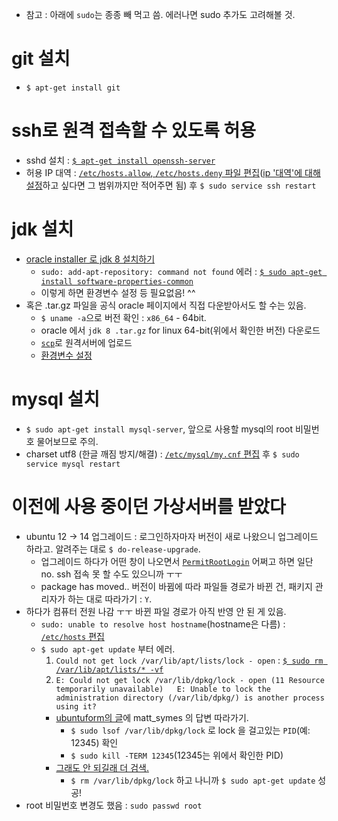 * 참고 : 아래에 `sudo`는 종종 빼 먹고 씀. 에러나면 sudo 추가도 고려해볼 것.

# git 설치
* `$ apt-get install git`

# ssh로 원격 접속할 수 있도록 허용
* sshd 설치 : [`$ apt-get install openssh-server`](http://zetawiki.com/wiki/우분투_sshd_설치/)
* 허용 IP 대역 : [`/etc/hosts.allow`, `/etc/hosts.deny` 파일 편집](http://blog.pincoin.co.kr/2012/12/23/특정-ip-또는-ip-대역만-ssh-접속-허용/)([ip '대역'에 대해 설정](http://zetawiki.com/wiki/특정_IP만_SSH_접속_허용하/기)하고 싶다면 그 범위까지만 적어주면 됨) 후 `$ sudo service ssh restart`

# jdk 설치
* [oracle installer 로 jdk 8 설치하기](http://tecadmin.net/install-oracle-java-8-jdk-8-ubuntu-via-ppa/#)
  * `sudo: add-apt-repository: command not found` 에러 : [`$ sudo apt-get install software-properties-common`](http://askubuntu.com/questions/593433/error-sudo-add-apt-repository-command-not-found)
  * 이렇게 하면 환경변수 설정 등 필요없음! ^^
* 혹은 .tar.gz 파일을 공식 oracle 페이지에서 직접 다운받아서도 할 수는 있음.
  * `$ uname -a`으로 버전 확인 : `x86_64` - 64bit.
  * oracle 에서 `jdk 8 .tar.gz` for linux 64-bit(위에서 확인한 버전) 다운로드
  * [`scp`](https://www.garron.me/en/articles/scp.html)로 원격서버에 업로드
  * [환경변수 설정](http://luckyyowu.tistory.com/122)

# mysql 설치
* `$ sudo apt-get install mysql-server`, 앞으로 사용할 mysql의 root 비밀번호 물어보므로 주의.
* charset utf8 (한글 깨짐 방지/해결) : [`/etc/mysql/my.cnf` 편집](http://mirwebma.tistory.com/5) 후 `$ sudo service mysql restart`

# 이전에 사용 중이던 가상서버를 받았다
* ubuntu 12 -> 14 업그레이드 : 로그인하자마자 버전이 새로 나왔으니 업그레이드 하라고. 알려주는 대로 `$ do-release-upgrade`.
  * 업그레이드 하다가 어떤 창이 나오면서 [`PermitRootLogin`](http://askubuntu.com/questions/449364/what-does-without-password-mean-in-sshd-config-file) 어쩌고 하면 일단 no. ssh 접속 못 할 수도 있으니까 ㅜㅜ
  * package has moved.. 버전이 바뀜에 따라 파일들 경로가 바뀐 건, 패키지 관리자가 하는 대로 따라가기 : `Y`.
* 하다가 컴퓨터 전원 나감 ㅜㅜ 바뀐 파일 경로가 아직 반영 안 된 게 있음.
  * `sudo: unable to resolve host hostname`(hostname은 다름) : [`/etc/hosts` 편집](http://askubuntu.com/questions/59458/error-message-when-i-run-sudo-unable-to-resolve-host-none)
  * `$ sudo apt-get update` 부터 에러.
    1. `Could not get lock /var/lib/apt/lists/lock - open` : [`$ sudo rm /var/lib/apt/lists/* -vf`](http://ubuntuforums.org/showthread.php?t=1986288)
    2. `E: Could not get lock /var/lib/dpkg/lock - open (11 Resource temporarily unavailable)   E: Unable to lock the administration directory (/var/lib/dpkg/) is another process using it?`
      * [ubuntuform의 글](http://ubuntuforums.org/showthread.php?t=1858466)에 matt_symes 의 답변 따라가기.
        * `$ sudo lsof /var/lib/dpkg/lock` 로 lock 을 걸고있는 `PID`(예: 12345) 확인
        * `$ sudo kill -TERM 12345`(12345는 위에서 확인한 PID)
      * [그래도 안 되길래 더 검색.](http://www.blackmoreops.com/2015/08/17/fixing-e-could-not-get-lock-varlibdpkglock-open-11-resource-temporarily-unavailable-error/)
        * `$ rm /var/lib/dpkg/lock` 하고 나니까 `$ sudo apt-get update` 성공!
* root 비밀번호 변경도 했음 : `sudo passwd root`
